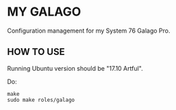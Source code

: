 MY GALAGO
=========

Configuration management for my System 76 Galago Pro.

HOW TO USE
----------

Running Ubuntu version should be "17.10 Artful".

Do:

```
make
sudo make roles/galago
```
